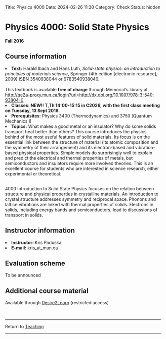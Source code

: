 Title: Physics 4000
Date: 2024-02-26 11:20
Category: Check
Status: hidden

<h1>Physics 4000: Solid State Physics</h1>



<strong>Fall 2016</strong>

<h2>Course information </h2>


<li><strong>Text:</strong> Harald Ibach and Hans Luth, <i>Solid-state physics: an introduction to principles of materials science</i>, Springer (4th edition [electronic resource], 2009) ISBN 3540938044 or 9783540938040. <br> <br>This textbook is available <strong>free of charge</strong> through Memorial's library at <br><a href="http://qe2a-proxy.mun.ca/login?url=http://dx.doi.org/10.1007/978-3-540-93804-0">http://qe2a-proxy.mun.ca/login?url=http://dx.doi.org/10.1007/978-3-540-93804-0</a></li>

<!--<li><strong>Text:</strong> Michael P. Marder, <i>Condensed Matter Physics</i>, Wiley (2nd edition, 2011) ISBN 978-0-470-61798-4. <br> <br>This textbook is available in hardcover or in electronic format (access for 1 year)</li>-->

<!--<p><strong>Optional text:</strong> Ashcroft and Mermin, <i>Solid State Physics</i>, Wiley (1976) ISBN 0-03-083993-9</p>-->

<li><strong>Classes: NEW!! T,Th 14:00-15:15 in C2026, with the first class meeting on Tuesday, 13 Sept 2016. </strong></li>



<li><strong>Prerequisites:</strong> Physics 3400 (Thermodynamics) and 3750 (Quantum Mechanics I)</li>

<li><strong>Topics:</strong>  What makes a good metal or an insulator? Why do some solids transport heat better than others? This course introduces the physics behind of the most useful features of solid materials. Its focus is on the essential link between the structure of material (its atomic composition and the symmetry of their arrangement) and its electron-based and vibration-based physical properties. Simple models do surprisingly well to explain and predict the electrical and thermal properties of metals, but semiconductors and insulators require more involved theories. This is an excellent course for students who are interested in science research, either experimental or theoretical. <br><br>

4000 Introduction to Solid State Physics focuses on the relation between structure and physical properties in crystalline materials. An introduction to crystal structure addresses symmetry and reciprocal space. Phonons and lattice vibrations are linked with thermal properties of solids. Electrons in solids, including energy bands and semiconductors, lead to discussions of transport in solids.

</li>

<h2>Instructor information</h2>

<li><strong>Instructor: </strong> Kris Poduska</li>

<li><strong>E-mail:</strong> kris_at_mun.ca </li>

<h2>Evaluation scheme</h2>

To be announced


<h2> Additional course material </h2>

Available through <a href="https://online.mun.ca/" title="D2L">Desire2Learn</a>  (restricted access) <br>

<br>
<hr>
<div class = "small italics">
Return to <a href="/pages/teaching.html">Teaching</a>
</div>
<hr>










